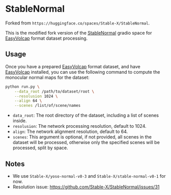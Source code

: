 # StableNormal

Forked from `https://huggingface.co/spaces/Stable-X/StableNormal`.

This is the modified fork version of the [StableNormal](https://huggingface.co/spaces/Stable-X/StableNormal) gradio space for [EasyVolcap](https://github.com/zju3dv/EasyVolcap) format dataset processing.

## Usage

Once you have a prepared [EasyVolcap](https://github.com/zju3dv/EasyVolcap?tab=readme-ov-file#dataset-structure) format dataset, and have [EasyVolcap](https://github.com/zju3dv/EasyVolcap) installed, you can use the following command to compute the monocular normal maps for the dataset:

```bash
python run.py \
    --data_root /path/to/dataset/root \
    --resolusion 1024 \
    --align 64 \
    --scenes /list/of/scene/names
```

+ `data_root`: The root directory of the dataset, including a list of scenes inside.
+ `resolusion`: The network processing resolution, default to 1024.
+ `align`: The network alignment resolution, default to 64.
+ `scenes`: This argument is optional, if not provided, all scenes in the dataset will be processed, otherwise only the specified scenes will be processed, split by space.

## Notes

+ We use `Stable-X/yoso-normal-v0-3` and `Stable-X/stable-normal-v0-1` for now.
+ Resolution issue: https://github.com/Stable-X/StableNormal/issues/31
